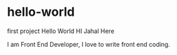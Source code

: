 # hello-world
first project Hello World
HI Jahal Here

I am Front End Developer, I love to write front end coding.
